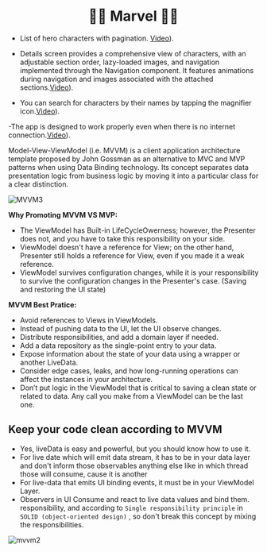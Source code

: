 <h1 align="center">🦸‍♂️ Marvel 🦸‍♂️</h1>

- List of hero characters with pagination. [Video](https://github.com/user-attachments/assets/85b29676-974d-48dc-9d6e-161cf0231c9d)).

- Details screen provides a comprehensive view of characters, with an adjustable section order, lazy-loaded images, and navigation implemented through the Navigation component. It features animations during navigation and images associated with the attached sections.[Video]([https://github.com/user-attachments/assets/ab614213-954f-4f36-a3f4-112fdf8aa4c3)).

- You can search for characters by their names by tapping the magnifier icon.[Video]([https://github.com/user-attachments/assets/28d9c64b-38fe-49dd-9c47-9e22245f7f95)).

-The app is designed to work properly even when there is no internet connection.[Video]([https://github.com/user-attachments/assets/8f21da2a-7ffa-4191-be70-1fdeb886d3b7)).


Model-View-ViewModel (i.e. MVVM) is a client application architecture template proposed by John Gossman as an alternative to MVC and MVP patterns when using Data Binding technology. Its concept separates data presentation logic from business logic by moving it into a particular class for a clear distinction.

![MVVM3](https://user-images.githubusercontent.com/1812129/68319232-446cf900-00be-11ea-92cf-cad817b2af2c.png)


**Why Promoting MVVM VS MVP:**
- The ViewModel has Built-in LifeCycleOwerness; however, the Presenter does not, and you have to take this responsibility on your side.
- ViewModel doesn't have a reference for View; on the other hand, Presenter still holds a reference for View, even if you made it a weak reference.
- ViewModel survives configuration changes, while it is your responsibility to survive the configuration changes in the Presenter's case. (Saving and restoring the UI state)


**MVVM Best Pratice:**
- Avoid references to Views in ViewModels.
- Instead of pushing data to the UI, let the UI observe changes.
- Distribute responsibilities, and add a domain layer if needed.
- Add a data repository as the single-point entry to your data.
- Expose information about the state of your data using a wrapper or another LiveData.
- Consider edge cases, leaks, and how long-running operations can affect the instances in your architecture.
- Don’t put logic in the ViewModel that is critical to saving a clean state or related to data. Any call you make from a ViewModel can be the last one.


**Keep your code clean according to MVVM**
-----------------------------
- Yes, liveData is easy and powerful, but you should know how to use it.
- For live date which will emit data stream, it has to be in your
data layer and don't inform those observables anything else like
in which thread those will consume, cause it is another
- For live-data that emits UI binding events, it must be in your ViewModel Layer.
- Observers in UI Consume and react to live data values and bind them.
responsibility, and according to `Single responsibility principle`
in `SOLID (object-oriented design)` , so don't break this concept by
mixing the responsibilities.

![mvvm2](https://user-images.githubusercontent.com/1812129/68319008-e9d39d00-00bd-11ea-9245-ebedd2a2c067.png)
